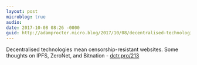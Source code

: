 ```yaml
---
layout: post
microblog: true
audio: 
date: 2017-10-08 08:26 -0000
guid: http://adamprocter.micro.blog/2017/10/08/decentralised-technologies-mean.html
---
```

Decentralised technologies mean censorship-resistant websites. Some thoughts on IPFS, ZeroNet, and Bitnation - [dctr.pro/213](http://dctr.pro/213)
